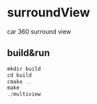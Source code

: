 # surroundView
car 360 surround view

## build&run
```c
mkdir build
cd build 
cmake ..
make
./multiview
```
